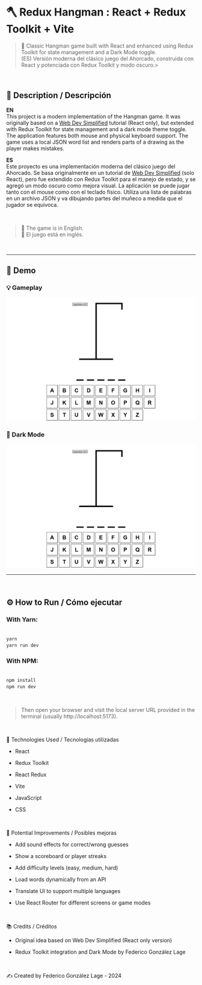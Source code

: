 # 🪓 Redux Hangman : React + Redux Toolkit + Vite

> 🎯 Classic Hangman game built with React and enhanced using Redux Toolkit for state management and a Dark Mode toggle.  
> (ES) Versión moderna del clásico juego del Ahorcado, construida con React y potenciada con Redux Toolkit y modo oscuro.>

<br>

## 📌 Description / Descripción

**EN**  
This project is a modern implementation of the Hangman game. It was originally based on a [Web Dev Simplified](https://www.youtube.com/@WebDevSimplified) tutorial (React only), but extended with Redux Toolkit for state management and a dark mode theme toggle. The application features both mouse and physical keyboard support. The game uses a local JSON word list and renders parts of a drawing as the player makes mistakes.

**ES**  
Este proyecto es una implementación moderna del clásico juego del Ahorcado. Se basa originalmente en un tutorial de [Web Dev Simplified](https://www.youtube.com/@WebDevSimplified) (solo React), pero fue extendido con Redux Toolkit para el manejo de estado, y se agregó un modo oscuro como mejora visual. La aplicación se puede jugar tanto con el mouse como con el teclado físico. Utiliza una lista de palabras en un archivo JSON y va dibujando partes del muñeco a medida que el jugador se equivoca.

<br>

> 📝 The game is in English.  
> 📝 El juego está en inglés.

<br>

---

## 🎥 Demo

### 💡 Gameplay  
![Gameplay Demo](./demo1.gif)

### 🌙 Dark Mode  
![Dark Mode Demo](./demo2.gif)

---

<br>

## ⚙️ How to Run / Cómo ejecutar

### With Yarn:

```bash

yarn
yarn run dev

```

### With NPM:

```bash

npm install
npm run dev

```

<br>

> Then open your browser and visit the local server URL provided in the terminal (usually http://localhost:5173).

<br>

🚀 Technologies Used / Tecnologías utilizadas

* React

* Redux Toolkit

* React Redux

* Vite

* JavaScript

* CSS

<br>

🧠 Potential Improvements / Posibles mejoras

* Add sound effects for correct/wrong guesses

* Show a scoreboard or player streaks

* Add difficulty levels (easy, medium, hard)

* Load words dynamically from an API

* Translate UI to support multiple languages

* Use React Router for different screens or game modes

<br>

📚 Credits / Créditos

* Original idea based on Web Dev Simplified (React only version)

* Redux Toolkit integration and Dark Mode by Federico González Lage

<br>

✍️ Created by Federico González Lage - 2024
